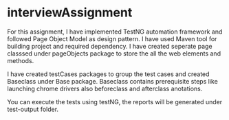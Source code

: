 # interviewAssignment

For this assignment, I have implemented TestNG automation framework and followed Page Object Model as design pattern. I have used Maven tool for building project and required dependency. I have created seperate page classsed under pageObjects package to store the all the web elements and methods.

I have created testCases packages to group the test cases and created Baseclass under Base package. Baseclass contains prerequisite steps like launching chrome drivers also beforeclass and afterclass anotations.

You can execute the tests using testNG, the reports will be generated under test-output folder.



